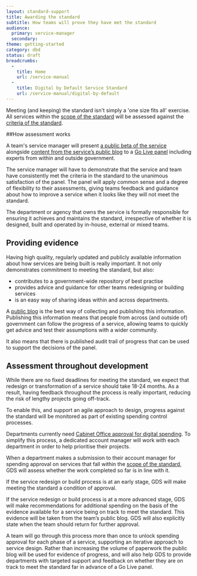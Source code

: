 ```yaml
---
layout: standard-support
title: Awarding the standard
subtitle: How teams will prove they have met the standard
audience:
  primary: service-manager
  secondary:
theme: getting-started
category: dbd
status: draft
breadcrumbs:
  -
    title: Home
    url: /service-manual
  -
    title: Digital by Default Service Standard
    url: /service-manual/digital-by-default
---
```


Meeting (and keeping) the standard isn't simply a 'one size fits all' exercise. All services within the [scope of the standard](/service-manual/digital-by-default/scope-of-the-standard.html) will be assessed against the [criteria of the standard](/service-manual/digital-by-default).

##How assessment works

A team's service manager will present [a public beta of the service](/service-manual/phases/beta.html) alongside [content from the service’s public blog](/service-manual/communications/index.html.html) to a [Go Live panel](/service-manual/digital-by-default/go-live-panel.html) including experts from within and outside government.

The service manager will have to demonstrate that the service and team have consistently met the criteria in the standard to the unanimous satisfaction of the panel. The panel will apply common sense and a degree of flexibility to their assessments, giving teams feedback and guidance about how to improve a service when it looks like they will not meet the standard.

The department or agency that owns the service is formally responsible for ensuring it achieves and maintains the standard, irrespective of whether it is designed, built and operated by in-house, external or mixed teams.

## Providing evidence

Having high quality, regularly updated and publicly available information about how services are being built is really important. It not only demonstrates commitment to meeting the standard, but also:

* contributes to a government-wide repository of best practise
* provides advice and guidance for other teams redesigning or building services
* is an easy way of sharing ideas within and across departments.

A [public blog](/service-manual/communications/index.html) is the best way of collecting and publishing this information. Publishing this information means that people from across (and outside of) government can follow the progress of a service, allowing teams to quickly get advice and test their assumptions with a wider community.

It also means that there is published audit trail of progress that can be used to support the decisions of the panel.

## Assessment throughout development

While there are no fixed deadlines for meeting the standard, we expect that redesign or transformation of a service should take 18-24 months. As a result, having feedback throughout the process is really important, reducing the risk of lengthy projects going off-track.

To enable this, and support an agile approach to design, progress against the standard will be monitored as part of existing spending control processes.

Departments currently need [Cabinet Office approval for digital spending](https://www.gov.uk/government/publications/cabinet-office-controls-guidance-version-3-1). To simplify this process, a dedicated account manager will work with each department in order to help prioritise their projects.

When a department makes a submission to their account manager for spending approval on services that fall within the [scope of the standard](/service-manual/digital-by-default/scope-of-the-standard.html), GDS will assess whether the work completed so far is in line with it. 

If the service redesign or build process is at an early stage, GDS will make meeting the standard a condition of approval. 

If the service redesign or build process is at a more advanced stage, GDS will make recommendations for additional spending on the basis of the evidence available for a service being on track to meet the standard. This evidence will be taken from the team’s public blog. GDS will also explicitly state when the team should return for further approval.

A team will go through this process more than once to unlock spending approval for each phase of a service, supporting an iterative approach to service design. Rather than increasing the volume of paperwork the public blog will be used for evidence of progress, and will also help GDS to provide departments with targeted support and feedback on whether they are on track to meet the standard far in advance of a Go Live panel.